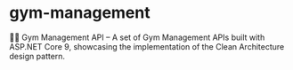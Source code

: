 # gym-management
💪🏼 Gym Management API – A set of Gym Management APIs built with ASP.NET Core 9, showcasing the implementation of the Clean Architecture design pattern.
